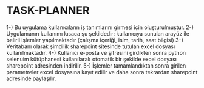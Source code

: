 # TASK-PLANNER
1-) Bu uygulama kullanıcıların iş tanımlarını girmesi için oluşturulmuştur.
2-) Uygulamanın kullanımı kısaca şu şekildedir: kullanıcıya sunulan arayüz ile belirli işlemler yapılmaktadır (çalışma içeriği, isim, tarih, saat bilgisi)
3-) Veritabanı olarak şimdilik sharepoint sitesinde tutulan excel dosyası kullanılmaktadır. 
4-) Kullanıcı e-posta ve şifresini girdikten sonra python selenuim kütüphanesi kullanılarak otomatik bir şekilde excel dosyası sharepoint adresinden indirilir.
5-) İşlemler tamamlandıktan sonra girilen parametreler excel dosyasına kayıt edilir ve daha sonra tekrardan sharepoint adresinde paylaşılır.
